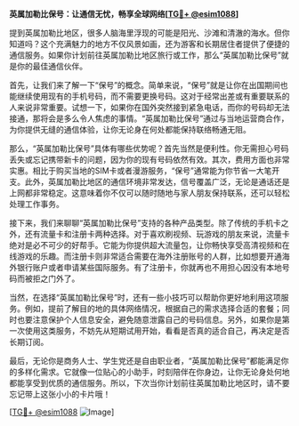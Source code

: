 **英属加勒比保号：让通信无忧，畅享全球网络[[TG💪+ @esim1088](https://t.me/s/esim1088)]**

提到英属加勒比地区，很多人脑海里浮现的可能是阳光、沙滩和清澈的海水。但你知道吗？这个充满魅力的地方不仅风景如画，还为游客和长期居住者提供了便捷的通信服务。如果你计划前往英属加勒比地区旅行或工作，那么“英属加勒比保号”就是你的最佳通信伙伴。

首先，让我们来了解一下“保号”的概念。简单来说，“保号”就是让你在出国期间也能继续使用现有的手机号码，而不需要更换号码。这对于经常出差或有重要联系的人来说非常重要。试想一下，如果你在国外突然接到紧急电话，而你的号码却无法接通，那将会是多么令人焦虑的事情。“英属加勒比保号”通过与当地运营商合作，为你提供无缝的通信体验，让你无论身在何处都能保持联络畅通无阻。

那么，“英属加勒比保号”具体有哪些优势呢？首先当然是便利性。你无需担心号码丢失或忘记携带新卡的问题，因为你的现有号码依然有效。其次，费用方面也非常实惠。相比于购买当地的SIM卡或者漫游服务，“保号”通常能为你节省一大笔开支。此外，英属加勒比地区的通信环境非常发达，信号覆盖广泛，无论是通话还是上网都非常稳定。这意味着你不仅可以随时随地与家人朋友保持联系，还可以轻松处理工作事务。

接下来，我们来聊聊“英属加勒比保号”支持的各种产品类型。除了传统的手机卡之外，还有流量卡和注册卡两种选择。对于喜欢刷视频、玩游戏的朋友来说，流量卡绝对是必不可少的好帮手。它能为你提供超大流量包，让你畅快享受高清视频和在线游戏的乐趣。而注册卡则非常适合需要在海外注册账号的人群，比如想要开通海外银行账户或者申请某些国际服务。有了注册卡，你就再也不用担心因没有本地号码而被拒之门外了。

当然，在选择“英属加勒比保号”时，还有一些小技巧可以帮助你更好地利用这项服务。例如，提前了解目的地的具体网络情况，根据自己的需求选择合适的套餐；同时也要注意保护个人信息安全，避免随意泄露自己的号码信息。另外，如果你是第一次使用这类服务，不妨先从短期试用开始，看看是否真的适合自己，再决定是否长期订阅。

最后，无论你是商务人士、学生党还是自由职业者，“英属加勒比保号”都能满足你的多样化需求。它就像一位贴心的小助手，时刻陪伴在你身边，让你无论身处何地都能享受到优质的通信服务。所以，下次当你计划前往英属加勒比地区时，请不要忘记带上这张小小的卡片哦！

[[TG💪+ @esim1088](https://t.me/s/esim1088) ![Image](https://i.postimg.cc/4NQfJmqS/Snipaste-2025-05-13-00-14-12.png)]